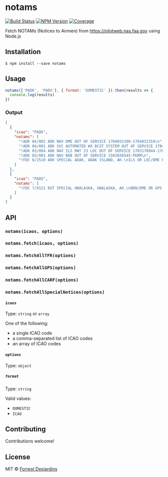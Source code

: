 # notams

[![Build Status][travis-image]][travis-url]
[![NPM Version][npm-image]][npm-url]
[![Coverage][coveralls-image]][coveralls-url]

Fetch NOTAMs (Notices to Airmen) from https://pilotweb.nas.faa.gov using Node.js

## Installation

```
$ npm install --save notams
```

## Usage

```js
notams(['PADK', 'PADU'], { format: 'DOMESTIC' }).then(results => {
  console.log(results)
})
```

### Output

```json
[
  {
    "icao": "PADK",
    "notams": [
      "!ADK 04/002 ADK NAV DME OUT OF SERVICE 1704032100-1704032359\n",
      "!ADK 04/001 ADK SVC AUTOMATED WX BCST SYSTEM OUT OF SERVICE 1704031600-1704032000\n",
      "!ADK 03/004 ADK NAV ILS RWY 23 LOC OUT OF SERVICE 1703170944-1704212359EST\n",
      "!ADK 03/001 ADK NAV NDB OUT OF SERVICE 1503030545-PERM\n",
      "!FDC 6/2510 ADK SPECIAL ADAK, ADAK ISLAND, AK.\nILS OR LOC/DME RWY 23, AMDT 2...\nS-ILS 23 NA. S-LOC 23 MDA 480/HAT 463 ALL CATS.\n1611031724-1706151724EST\n"
    ]
  },
  {
    "icao": "PADU",
    "notams": [
      "!FDC 7/9121 DUT SPECIAL UNALASKA, UNALASKA, AK.\nNDB/DME OR GPS - D, ORIG ...\nNDB/DME OR GPS - C, AMDT 2 ...\nADD FIVE DEGREES TO ALL PUBLISHED HEADINGS, COURSES AND BEARINGS.\n1701301906-1709111905EST\n"
    ]
  }
]
```

## API

### `notams(icaos, options)`

### `notams.fetch(icaos, options)`

### `notams.fetchAllTFR(options)`

### `notams.fetchAllGPS(options)`

### `notams.fetchAllCARF(options)`

### `notams.fetchAllSpecialNotices(options)`

#### `icaos`

Type: `string` or `array`

One of the following:

- a single ICAO code
- a comma-separated list of ICAO codes
- an array of ICAO codes

#### `options`

Type: `object`

##### `format`

Type: `string`

Valid values:

- `DOMESTIC`
- `ICAO`

## Contributing

Contributions welcome!

## License

MIT © [Forrest Desjardins](https://github.com/fdesjardins)

[npm-url]: https://www.npmjs.com/package/notams
[npm-image]: https://img.shields.io/npm/v/notams.svg?style=flat
[travis-url]: https://travis-ci.org/fdesjardins/notams
[travis-image]: https://img.shields.io/travis/fdesjardins/notams.svg?style=flat
[coveralls-url]: https://coveralls.io/r/fdesjardins/notams
[coveralls-image]: https://img.shields.io/coveralls/fdesjardins/notams.svg?style=flat
